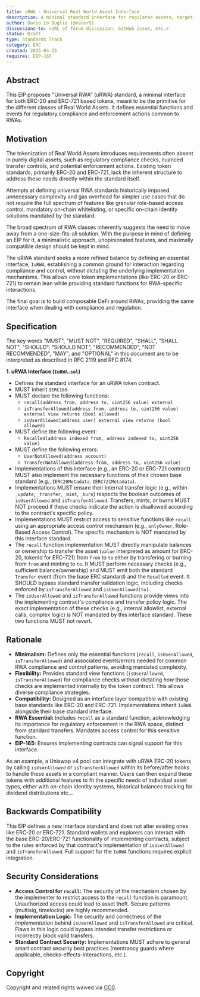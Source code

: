 ```yaml
---
title: uRWA - Universal Real World Asset Interface
description: A minimal standard interface for regulated assets, targeting the broad spectrum of RWAs.
author: Dario Lo Buglio (@xaler5)
discussions-to: <URL of forum discussion, GitHub issue, etc.>
status: Draft
type: Standards Track
category: ERC
created: 2025-04-25
requires: EIP-165
---
```


## Abstract

This EIP proposes "Universal RWA" (uRWA) standard, a minimal interface for both ERC-20 and ERC-721 based tokens, meant to be the primitive for the different classes of Real World Assets. It defines essential functions and events for regulatory compliance and enforcement actions common to RWAs.

## Motivation

The tokenization of Real World Assets introduces requirements often absent in purely digital assets, such as regulatory compliance checks, nuanced transfer controls, and potential enforcement actions. Existing token standards, primarily ERC-20 and ERC-721, lack the inherent structure to address these needs directly within the standard itself.

Attempts at defining universal RWA standards historically imposed unnecessary complexity and gas overhead for simpler use cases that do not require the full spectrum of features like granular role-based access control, mandatory on-chain whitelisting, or specific on-chain identity solutions mandated by the standard.

The broad spectrum of RWA classes inherently suggests the need to move away from a one-size-fits-all solution. With the purpose in mind of defining an EIP for it, a minimalistic approach, unopinionated features, and maximally compatible design should be kept in mind.

The uRWA standard seeks a more refined balance by defining an essential interface, `IuRWA`, establishing a common ground for interaction regarding compliance and control, without dictating the underlying implementation mechanisms. This allows core token implementations (like ERC-20 or ERC-721) to remain lean while providing standard functions for RWA-specific interactions.

The final goal is to build composable DeFi around RWAs, providing the same interface when dealing with compliance and regulation.

## Specification

The key words "MUST", "MUST NOT", "REQUIRED", "SHALL", "SHALL NOT", "SHOULD", "SHOULD NOT", "RECOMMENDED", "NOT RECOMMENDED", "MAY", and "OPTIONAL" in this document are to be interpreted as described in RFC 2119 and RFC 8174.

**1. uRWA Interface (`IuRWA.sol`)**

*   Defines the standard interface for an uRWA token contract.
*   MUST inherit `IERC165`.
*   MUST declare the following functions:
    *   `recall(address from, address to, uint256 value) external`
    *   `isTransferAllowed(address from, address to, uint256 value) external view returns (bool allowed)`
    *   `isUserAllowed(address user) external view returns (bool allowed)`
*   MUST define the following event:
    *   `Recalled(address indexed from, address indexed to, uint256 value)`
*   MUST define the following errors:
    *   `UserNotAllowed(address account)`
    *   `TransferNotAllowed(address from, address to, uint256 value)`
*   Implementations of this interface (e.g., an ERC-20 or ERC-721 contract) MUST also implement the necessary functions of their chosen base standard (e.g., `IERC20Metadata`, `IERC721Metadata`).
*   Implementations MUST ensure their internal transfer logic (e.g., within `_update`, `_transfer`, `_mint`, `_burn`) respects the boolean outcomes of `isUserAllowed` and `isTransferAllowed`. Transfers, mints, or burns MUST NOT proceed if these checks indicate the action is disallowed according to the contract's specific policy.
*   Implementations MUST restrict access to sensitive functions like `recall` using an appropriate access control mechanism (e.g., `onlyOwner`, Role-Based Access Control). The specific mechanism is NOT mandated by this interface standard.
*   The `recall` function implementation MUST directly manipulate balances or ownership to transfer the asset (`value` interpreted as amount for ERC-20, tokenId for ERC-721) from `from` to `to` either by transfering or burning from `from` and minting to `to`. It MUST perform necessary checks (e.g., sufficient balance/ownership) and MUST emit both the standard `Transfer` event (from the base ERC standard) and the `Recalled` event. It SHOULD bypass standard transfer validation logic, including checks enforced by `isTransferAllowed` and `isUserAllowed(to)`.
*   The `isUserAllowed` and `isTransferAllowed` functions provide views into the implementing contract's compliance and transfer policy logic. The exact implementation of these checks (e.g., internal allowlist, external calls, complex logic) is NOT mandated by this interface standard. These two functions MUST not revert.

## Rationale

*   **Minimalism:** Defines only the essential functions (`recall`, `isUserAllowed`, `isTransferAllowed`) and associated events/errors needed for common RWA compliance and control patterns, avoiding mandated complexity.
*   **Flexibility:** Provides standard view functions (`isUserAllowed`, `isTransferAllowed`) for compliance checks without dictating *how* those checks are implemented internally by the token contract. This allows diverse compliance strategies.
*   **Compatibility:** Designed as an interface layer compatible with existing base standards like ERC-20 and ERC-721. Implementations inherit `IuRWA` alongside their base standard interface.
*   **RWA Essential:** Includes `recall` as a standard function, acknowledging its importance for regulatory enforcement in the RWA space, distinct from standard transfers. Mandates access control for this sensitive function.
*   **EIP-165:** Ensures implementing contracts can signal support for this interface.

As an example, a Uniswap v4 pool can integrate with uRWA ERC-20 tokens by calling `isUserAllowed` or `isTransferAllowed` within its before/after hooks to handle these assets in a compliant manner. Users can then expand these tokens with additional features to fit the specific needs of individual asset types, either with on-chain identity systems, historical balances tracking for dividend distributions etc...

## Backwards Compatibility

This EIP defines a new interface standard and does not alter existing ones like ERC-20 or ERC-721. Standard wallets and explorers can interact with the base ERC-20/ERC-721 functionality of implementing contracts, subject to the rules enforced by that contract's implementation of `isUserAllowed` and `isTransferAllowed`. Full support for the `IuRWA` functions requires explicit integration.

## Security Considerations

*   **Access Control for `recall`:** The security of the mechanism chosen by the implementer to restrict access to the `recall` function is paramount. Unauthorized access could lead to asset theft. Secure patterns (multisig, timelocks) are highly recommended.
*   **Implementation Logic:** The security and correctness of the *implementation* behind `isUserAllowed` and `isTransferAllowed` are critical. Flaws in this logic could bypass intended transfer restrictions or incorrectly block valid transfers.
*   **Standard Contract Security:** Implementations MUST adhere to general smart contract security best practices (reentrancy guards where applicable, checks-effects-interactions, etc.).

## Copyright

Copyright and related rights waived via [CC0](https://creativecommons.org/publicdomain/zero/1.0/).